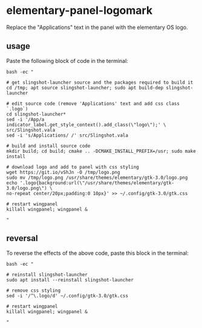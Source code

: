 # elementary-panel-logomark

Replace the "Applications" text in the panel with the elementary OS logo.

## usage

Paste the following block of code in the terminal:

```
bash -ec "

# get slingshot-launcher source and the packages required to build it
cd /tmp; apt source slingshot-launcher; sudo apt build-dep slingshot-launcher

# edit source code (remove 'Applications' text and add css class `.logo`)
cd slingshot-launcher*
sed -i '/App/a indicator_label.get_style_context().add_class(\"logo\");' \
src/Slingshot.vala
sed -i 's/Applications/ /' src/Slingshot.vala

# build and install source code
mkdir build; cd build; cmake .. -DCMAKE_INSTALL_PREFIX=/usr; sudo make install

# download logo and add to panel with css styling
wget https://git.io/vShJn -O /tmp/logo.png
sudo mv /tmp/logo.png /usr/share/themes/elementary/gtk-3.0/logo.png
echo '.logo{background:url(\"/usr/share/themes/elementary/gtk-3.0/logo.png\") \
no-repeat center/20px;padding:0 10px}' >> ~/.config/gtk-3.0/gtk.css

# restart wingpanel
killall wingpanel; wingpanel &

"
```

## reversal

To reverse the effects of the above code, paste this block in the terminal:

```
bash -ec "

# reinstall slingshot-launcher
sudo apt install --reinstall slingshot-launcher

# remove css styling
sed -i '/^\.logo/d' ~/.config/gtk-3.0/gtk.css

# restart wingpanel
killall wingpanel; wingpanel &

"
```
